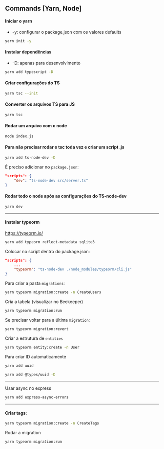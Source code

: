 ## Commands [Yarn, Node]

#### Iniciar o yarn 

- -y: configurar o package.json com os valores defaults

``` bash 
yarn init -y
```

#### Instalar dependências 

- -D: apenas para desenvolvimento 

``` bash 
yarn add typescript -D
``` 

#### Criar configurações do TS

``` bash 
yarn tsc --init
```

#### Converter os arquivos TS para JS

``` bash 
yarn tsc
```

#### Rodar um arquivo com o node

``` bash 
node index.js
```

#### Para não precisar rodar o tsc toda vez e criar um script .js

``` bash 
yarn add ts-node-dev -D
```

É preciso adicionar no `package.json`: 

``` json
"scripts": {
    "dev": "ts-node-dev src/server.ts"
}
```

#### Rodar todo o node após as configurações do TS-node-dev

``` bash 
yarn dev
```

---

#### Instalar typeorm  

https://typeorm.io/

``` bash 
yarn add typeorm reflect-metadata sqlite3
```

Colocar no script dentro do package.json: 

``` json
"scripts": {
    ...
    "typeorm": "ts-node-dev ./node_modules/typeorm/cli.js"
}
```

Para criar a pasta `migrations`: 

``` bash 
yarn typeorm migration:create -n CreateUsers
```

Cria a tabela (visualizar no Beekeeper)

``` bash
yarn typeorm migration:run 
```

Se precisar voltar para a última `migration`: 

``` bash
yarn typeorm migration:revert 
```

Criar a estrutura de `entities`

``` bash 
yarn typeorm entity:create -n User
```

Para criar ID automaticamente

``` bash 
yarn add uuid 
```

``` bash 
yarn add @types/uuid -D
```  

---

Usar async no express

``` bash 
yarn add express-async-errors
```  

---

#### Criar tags: 
``` bash 
yarn typeorm migration:create -n CreateTags
``` 

Rodar a migration

``` bash 
yarn typeorm migration:run
``` 

